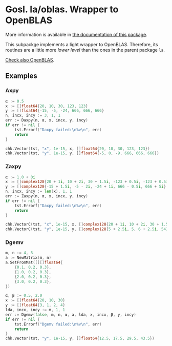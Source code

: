 # Gosl. la/oblas. Wrapper to OpenBLAS

More information is available in [the documentation of this package](http://rawgit.com/cpmech/gosl/master/doc/xxla-oblas.html).

This subpackge implements a light wrapper to OpenBLAS. Therefore, its routines are a little more
_lower level_ than the ones in the parent package `la`.

[Check also OpenBLAS](https://github.com/xianyi/OpenBLAS).



## Examples

### Axpy

```go
α := 0.5
x := []float64{20, 10, 30, 123, 123}
y := []float64{-15, -5, -24, 666, 666, 666}
n, incx, incy := 3, 1, 1
err := Daxpy(n, α, x, incx, y, incy)
if err != nil {
    tst.Errorf("Daxpy failed:\n%v\n", err)
    return
}

chk.Vector(tst, "x", 1e-15, x, []float64{20, 10, 30, 123, 123})
chk.Vector(tst, "y", 1e-15, y, []float64{-5, 0, -9, 666, 666, 666})
```

### Zaxpy

```go
α := 1.0 + 0i
x := []complex128{20 + 1i, 10 + 2i, 30 + 1.5i, -123 + 0.5i, -123 + 0.5i}
y := []complex128{-15 + 1.5i, -5 - 2i, -24 + 1i, 666 - 0.5i, 666 + 5i}
n, incx, incy := len(x), 1, 1
err := Zaxpy(n, α, x, incx, y, incy)
if err != nil {
    tst.Errorf("Daxpy failed:\n%v\n", err)
    return
}

chk.VectorC(tst, "x", 1e-15, x, []complex128{20 + 1i, 10 + 2i, 30 + 1.5i, -123 + 0.5i, -123 + 0.5i})
chk.VectorC(tst, "y", 1e-15, y, []complex128{5 + 2.5i, 5, 6 + 2.5i, 543, 543 + 5.5i})
```

### Dgemv

```go
m, n := 4, 3
a := NewMatrix(m, n)
a.SetFromMat([][]float64{
    {0.1, 0.2, 0.3},
    {1.0, 0.2, 0.3},
    {2.0, 0.2, 0.3},
    {3.0, 0.2, 0.3},
})

α, β := 0.5, 2.0
x := []float64{20, 10, 30}
y := []float64{3, 1, 2, 4}
lda, incx, incy := m, 1, 1
err := Dgemv(false, m, n, α, a, lda, x, incx, β, y, incy)
if err != nil {
    tst.Errorf("Dgemv failed:\n%v\n", err)
    return
}
chk.Vector(tst, "y", 1e-15, y, []float64{12.5, 17.5, 29.5, 43.5})
```
